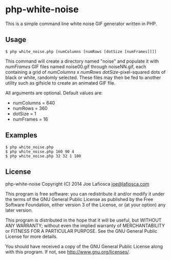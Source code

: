 php-white-noise
===============

This is a simple command line white noise GIF generator written in PHP.

Usage
-----

```
$ php white_noise.php [numColumns [numRows [dotSize [numFrames]]]]
```

This command will create a directory named "noise" and populate it with _*numFrames*_ GIF files named noise00.gif through noiseNN.gif, each containing a grid of _*numColumns*_ x _*numRows*_ _*dotSize*_-pixel-squared dots of black or white, randomly selected. These files may then be fed to another utility such as gifsicle to create an animated GIF file.

All arguments are optional. Default values are:
* numColumns = 640
* numRows = 360
* dotSize = 1
* numFrames = 16

Examples
--------

```
$ php white_noise.php
$ php white_noise.php 160 90 4
$ php white_noise.php 32 32 1 100
```

License
-------

php-white-noise
Copyright (C) 2014  Joe Lafiosca <joe@lafiosca.com>

This program is free software: you can redistribute it and/or modify
it under the terms of the GNU General Public License as published by
the Free Software Foundation, either version 3 of the License, or
(at your option) any later version.

This program is distributed in the hope that it will be useful,
but WITHOUT ANY WARRANTY; without even the implied warranty of
MERCHANTABILITY or FITNESS FOR A PARTICULAR PURPOSE.  See the
GNU General Public License for more details.

You should have received a copy of the GNU General Public License
along with this program.  If not, see <http://www.gnu.org/licenses/>.
